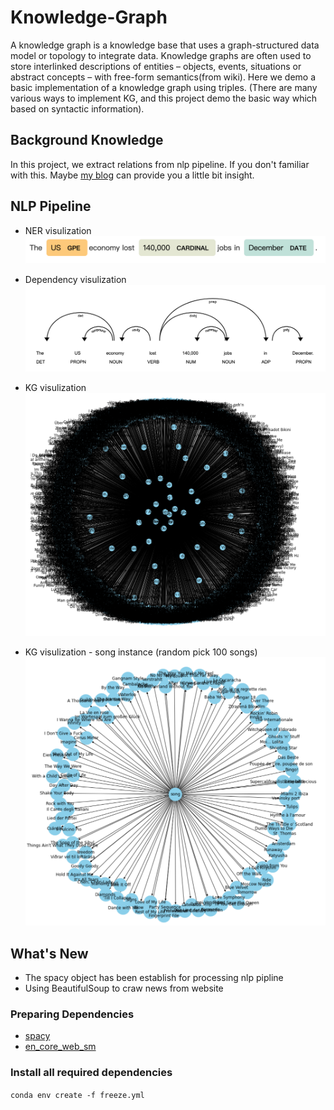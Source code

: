 # Knowledge-Graph


A knowledge graph is a knowledge base that uses a graph-structured data model or topology to integrate data. Knowledge graphs are often used to store interlinked descriptions of entities – objects, events, situations or abstract concepts – with free-form semantics(from wiki). Here we demo a basic implementation of a knowledge graph using triples. (There are many various ways to implement KG, and this project demo the basic way which based on syntactic information). 

## Background Knowledge
In this project, we extract relations  from nlp pipeline. If you don't familiar with this. Maybe [my blog](https://haoweihohoho.medium.com/brief-introduce-semantics-syntax-9b84174de947) can provide you a little bit insight.

## NLP Pipeline 
- NER visulization
![img](https://github.com/HaoWeiHe/Knowledge-Graph/blob/main/Img/NER_example.png)

- Dependency visulization
![img](https://github.com/HaoWeiHe/Knowledge-Graph/blob/main/Img/Dependency_example.png)

- KG visulization
![img](https://github.com/HaoWeiHe/Knowledge-Graph/blob/main/Img/graph.png)

- KG visulization - song instance (random pick 100 songs)
![img](https://github.com/HaoWeiHe/Knowledge-Graph/blob/main/Img/songs.png)
## What's New
*  The spacy object has been establish for processing nlp pipline
*  Using BeautifulSoup to craw news from website


### Preparing Dependencies
* [spacy](https://spacy.io/usage)
* [en_core_web_sm](https://spacy.io/usage)

### Install all required dependencies
```conda env create -f freeze.yml```

